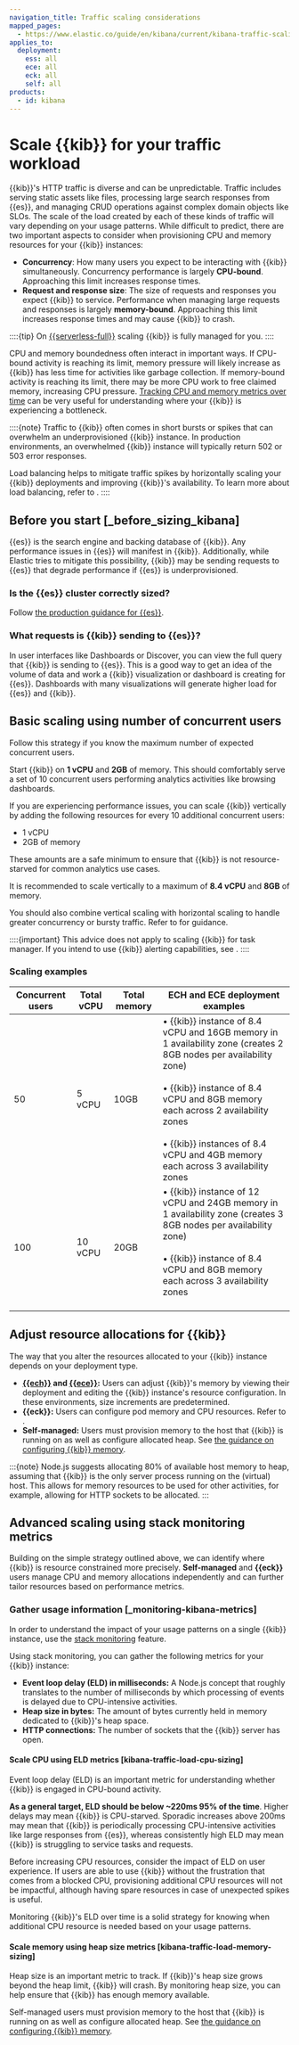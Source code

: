```yaml
---
navigation_title: Traffic scaling considerations
mapped_pages:
  - https://www.elastic.co/guide/en/kibana/current/kibana-traffic-scaling-considerations.html
applies_to:
  deployment:
    ess: all
    ece: all
    eck: all
    self: all
products:
  - id: kibana
---
```


# Scale {{kib}} for your traffic workload

{{kib}}'s HTTP traffic is diverse and can be unpredictable. Traffic includes serving static assets like files, processing large search responses from {{es}}, and managing CRUD operations against complex domain objects like SLOs. The scale of the load created by each of these kinds of traffic will vary depending on your usage patterns. While difficult to predict, there are two important aspects to consider when provisioning CPU and memory resources for your {{kib}} instances:

* **Concurrency**: How many users you expect to be interacting with {{kib}} simultaneously. Concurrency performance is largely **CPU-bound**. Approaching this limit increases response times.
* **Request and response size**: The size of requests and responses you expect {{kib}} to service. Performance when managing large requests and responses is largely **memory-bound**. Approaching this limit increases response times and may cause {{kib}} to crash.

::::{tip}
On [{{serverless-full}}](../deploy/elastic-cloud/serverless.md) scaling {{kib}} is fully managed for you.
::::

CPU and memory boundedness often interact in important ways. If CPU-bound activity is reaching its limit, memory pressure will likely increase as {{kib}} has less time for activities like garbage collection. If memory-bound activity is reaching its limit, there may be more CPU work to free claimed memory, increasing CPU pressure. [Tracking CPU and memory metrics over time](#advanced-scaling-using-stack-monitoring-metrics) can be very useful for understanding where your {{kib}} is experiencing a bottleneck.

::::{note}
Traffic to {{kib}} often comes in short bursts or spikes that can overwhelm an underprovisioned {{kib}} instance. In production environments, an overwhelmed {{kib}} instance will typically return 502 or 503 error responses.

Load balancing helps to mitigate traffic spikes by horizontally scaling your {{kib}} deployments and improving {{kib}}'s availability. To learn more about load balancing, refer to [](./kibana-load-balance-traffic.md).
::::

## Before you start [_before_sizing_kibana]

{{es}} is the search engine and backing database of {{kib}}. Any performance issues in {{es}} will manifest in {{kib}}. Additionally, while Elastic tries to mitigate this possibility, {{kib}} may be sending requests to {{es}} that degrade performance if {{es}} is underprovisioned.

### Is the {{es}} cluster correctly sized?

Follow [the production guidance for {{es}}](./elasticsearch-in-production-environments.md).

### What requests is {{kib}} sending to {{es}}?

In user interfaces like Dashboards or Discover, you can view the full query that {{kib}} is sending to {{es}}. This is a good way to get an idea of the volume of data and work a {{kib}} visualization or dashboard is creating for {{es}}. Dashboards with many visualizations will generate higher load for {{es}} and {{kib}}.

## Basic scaling using number of concurrent users

Follow this strategy if you know the maximum number of expected concurrent users.

Start {{kib}} on **1 vCPU** and **2GB** of memory. This should comfortably serve a set of 10 concurrent users performing analytics activities like browsing dashboards.

If you are experiencing performance issues, you can scale {{kib}} vertically by adding the following resources for every 10 additional concurrent users:
* 1 vCPU
* 2GB of memory

These amounts are a safe minimum to ensure that {{kib}} is not resource-starved for common analytics use cases.

It is recommended to scale vertically to a maximum of **8.4 vCPU** and **8GB** of memory.

You should also combine vertical scaling with horizontal scaling to handle greater concurrency or bursty traffic. Refer to [](./kibana-load-balance-traffic.md) for guidance.

::::{important}
This advice does not apply to scaling {{kib}} for task manager. If you intend to use {{kib}} alerting capabilities, see [](./kibana-task-manager-scaling-considerations.md).
::::

### Scaling examples

| Concurrent users | Total vCPU | Total memory | ECH and ECE deployment examples |
| --- | --- | --- | --- |
| 50 | 5 vCPU | 10GB | • {{kib}} instance of 8.4 vCPU and 16GB memory in 1 availability zone (creates 2 8GB nodes per availability zone)<br><br>• {{kib}} instance of 8.4 vCPU and 8GB memory each across 2 availability zones<br><br>• {{kib}} instances of 8.4 vCPU and 4GB memory each across 3 availability zones |
| 100 | 10 vCPU | 20GB | • {{kib}} instance of 12 vCPU and 24GB memory in 1 availability zone (creates 3 8GB nodes per availability zone)<br><br>• {{kib}} instance of 8.4 vCPU and 8GB memory each across 3 availability zones<br><br>|

## Adjust resource allocations for {{kib}}
The way that you alter the resources allocated to your {{kib}} instance depends on your deployment type.
* **[{{ech}}](/deploy-manage/deploy/elastic-cloud/ec-customize-deployment-components.md) and [{{ece}}](/deploy-manage/deploy/elastic-cloud/configure.md):** Users can adjust {{kib}}'s memory by viewing their deployment and editing the {{kib}} instance's resource configuration. In these environments, size increments are predetermined.
* **{{eck}}:** Users can configure pod memory and CPU resources. Refer to [](/docs/deploy-manage/deploy/cloud-on-k8s/manage-compute-resources).
* **Self-managed:** Users must provision memory to the host that {{kib}} is running on as well as configure allocated heap. See [the guidance on configuring {{kib}} memory](./kibana-configure-memory.md).

:::{note}
Node.js suggests allocating 80% of available host memory to heap, assuming that {{kib}} is the only server process running on the (virtual) host. This allows for memory resources to be used for other activities, for example, allowing for HTTP sockets to be allocated.
:::

## Advanced scaling using stack monitoring metrics

Building on the simple strategy outlined above, we can identify where {{kib}} is resource constrained more precisely. **Self-managed** and **{{eck}}** users manage CPU and memory allocations independently and can further tailor resources based on performance metrics.

### Gather usage information [_monitoring-kibana-metrics]

In order to understand the impact of your usage patterns on a single {{kib}} instance, use the [stack monitoring](../monitor/stack-monitoring.md) feature.

Using stack monitoring, you can gather the following metrics for your {{kib}} instance:

* **Event loop delay (ELD) in milliseconds:** A Node.js concept that roughly translates to the number of milliseconds by which processing of events is delayed due to CPU-intensive activities.
* **Heap size in bytes:** The amount of bytes currently held in memory dedicated to {{kib}}'s heap space.
* **HTTP connections:** The number of sockets that the {{kib}} server has open.

#### Scale CPU using ELD metrics [kibana-traffic-load-cpu-sizing]

Event loop delay (ELD) is an important metric for understanding whether {{kib}} is engaged in CPU-bound activity.

**As a general target, ELD should be below ~220ms 95% of the time**. Higher delays may mean {{kib}} is CPU-starved. Sporadic increases above 200ms may mean that {{kib}} is periodically processing CPU-intensive activities like large responses from {{es}}, whereas consistently high ELD may mean {{kib}} is struggling to service tasks and requests.

Before increasing CPU resources, consider the impact of ELD on user experience. If users are able to use {{kib}} without the frustration that comes from a blocked CPU, provisioning additional CPU resources will not be impactful, although having spare resources in case of unexpected spikes is useful.

Monitoring {{kib}}'s ELD over time is a solid strategy for knowing when additional CPU resource is needed based on your usage patterns.

#### Scale memory using heap size metrics [kibana-traffic-load-memory-sizing]

Heap size is an important metric to track. If {{kib}}'s heap size grows beyond the heap limit, {{kib}} will crash. By monitoring heap size, you can help ensure that {{kib}} has enough memory available.

Self-managed users must provision memory to the host that {{kib}} is running on as well as configure allocated heap. See [the guidance on configuring {{kib}} memory](./kibana-configure-memory.md).

